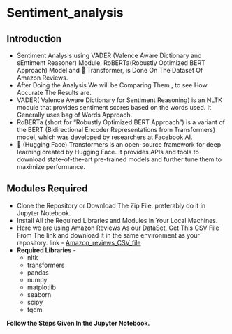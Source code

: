 # Sentiment_analysis
## Introduction
- Sentiment Analysis using VADER (Valence Aware Dictionary and sEntiment Reasoner) Module, RoBERTa(Robustly Optimized BERT Approach) Model and 🤗 Transformer, is Done On The Dataset Of Amazon Reviews.
- After Doing the Analysis We will be Comparing Them , to see How Accurate The Results are.
- VADER( Valence Aware Dictionary for Sentiment Reasoning) is an NLTK module that provides sentiment scores based on the words used. It Generally uses bag of Words Approach.
- RoBERTa (short for “Robustly Optimized BERT Approach”) is a variant of the BERT (Bidirectional Encoder Representations from Transformers) model,  which was developed by researchers at Facebook AI. 
- 🤗 (Hugging Face) Transformers is an open-source framework for deep learning created by Hugging Face. It provides APIs and tools to download state-of-the-art pre-trained models and further tune them to maximize performance.

## Modules Required 
- Clone the Repository or Download The Zip File. preferably do it in Jupyter Notebook. 
- Install All the Required Libraries and Modules in Your Local Machines.
- Here we are using Amazon Reviews As our DataSet, Get This CSV File From The link 
 and download it in the same environment as your repository. link - [Amazon_reviews_CSV_file](https://drive.google.com/file/d/1F8iU6E2DzRBvY9JjNyUUa1GJD-tIlYtm/view?usp=drive_link)
- **Required Libraries** -
   - nltk
   - transformers
   - pandas
   - numpy
   - matplotlib
   - seaborn
   - scipy
   - tqdm

**Follow the Steps Given In the Jupyter Notebook.**
